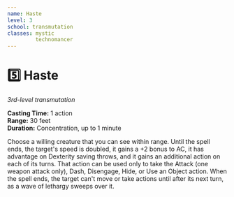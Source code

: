```yaml
---
name: Haste
level: 3
school: transmutation
classes: mystic
         technomancer
---
```


# :five: Haste

_3rd-level transmutation_ 

**Casting Time:** 1 action    
**Range:** 30 feet    
**Duration:** Concentration, up to 1 minute 

Choose a willing creature that you can see within range. Until the spell ends, the target's speed is doubled, it gains a +2 bonus to AC, it has advantage on Dexterity saving throws, and it gains an additional action on each of its turns. That action can be used only to take the Attack (one weapon attack only), Dash, Disengage, Hide, or Use an Object action. When the spell ends, the target can't move or take actions until after its next turn, as a wave of lethargy sweeps over it.
